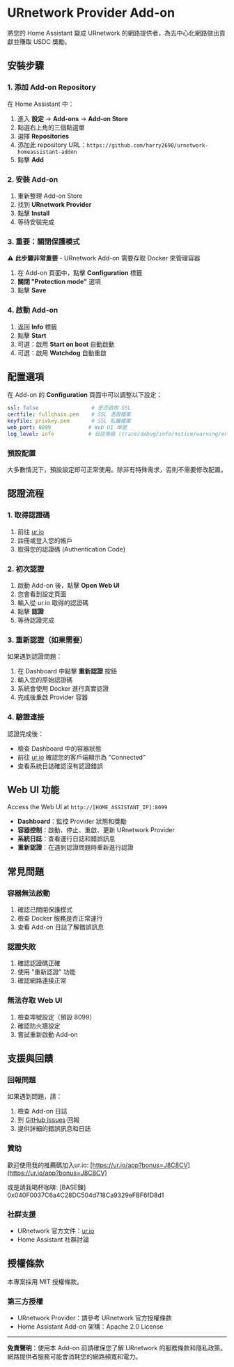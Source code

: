 # URnetwork Provider Add-on

將您的 Home Assistant 變成 URnetwork 的網路提供者，為去中心化網路做出貢獻並賺取 USDC 獎勵。

## 安裝步驟

### 1. 添加 Add-on Repository

在 Home Assistant 中：

1. 進入 **設定** → **Add-ons** → **Add-on Store**
2. 點選右上角的三個點選單
3. 選擇 **Repositories**
4. 添加此 repository URL：`https://github.com/harry2690/urnetwork-homeassistant-addon`
5. 點擊 **Add**

### 2. 安裝 Add-on

1. 重新整理 Add-on Store
2. 找到 **URnetwork Provider**
3. 點擊 **Install**
4. 等待安裝完成

### 3. 重要：關閉保護模式

⚠️ **此步驟非常重要** - URnetwork Add-on 需要存取 Docker 來管理容器

1. 在 Add-on 頁面中，點擊 **Configuration** 標籤
2. **關閉 "Protection mode"** 選項
3. 點擊 **Save**

### 4. 啟動 Add-on

1. 返回 **Info** 標籤
2. 點擊 **Start**
3. 可選：啟用 **Start on boot** 自動啟動
4. 可選：啟用 **Watchdog** 自動重啟

## 配置選項

在 Add-on 的 **Configuration** 頁面中可以調整以下設定：

```yaml
ssl: false                 # 是否啟用 SSL
certfile: fullchain.pem    # SSL 憑證檔案
keyfile: privkey.pem       # SSL 私鑰檔案
web_port: 8099            # Web UI 埠號
log_level: info           # 日誌等級 (trace/debug/info/notice/warning/error/fatal)
```

### 預設配置

大多數情況下，預設設定即可正常使用。除非有特殊需求，否則不需要修改配置。

## 認證流程

### 1. 取得認證碼

1. 前往 [ur.io](https://ur.io)
2. 註冊或登入您的帳戶
3. 取得您的認證碼 (Authentication Code)

### 2. 初次認證

1. 啟動 Add-on 後，點擊 **Open Web UI**
2. 您會看到設定頁面
3. 輸入從 ur.io 取得的認證碼
4. 點擊 **認證**
5. 等待認證完成

### 3. 重新認證（如果需要）

如果遇到認證問題：

1. 在 Dashboard 中點擊 **重新認證** 按鈕
2. 輸入您的原始認證碼
3. 系統會使用 Docker 進行真實認證
4. 完成後重啟 Provider 容器

### 4. 驗證連接

認證完成後：
- 檢查 Dashboard 中的容器狀態
- 前往 [ur.io](https://ur.io) 確認您的客戶端顯示為 "Connected"
- 查看系統日誌確認沒有認證錯誤

## Web UI 功能

Access the Web UI at `http://[HOME_ASSISTANT_IP]:8099`

- **Dashboard**：監控 Provider 狀態和獎勵
- **容器控制**：啟動、停止、重啟、更新 URnetwork Provider
- **系統日誌**：查看運行日誌和錯誤訊息
- **重新認證**：在遇到認證問題時重新進行認證

## 常見問題

### 容器無法啟動

1. 確認已關閉保護模式
2. 檢查 Docker 服務是否正常運行
3. 查看 Add-on 日誌了解錯誤訊息

### 認證失敗

1. 確認認證碼正確
2. 使用 "重新認證" 功能
3. 確認網路連接正常

### 無法存取 Web UI

1. 檢查埠號設定（預設 8099）
2. 確認防火牆設定
3. 嘗試重新啟動 Add-on

## 支援與回饋

### 回報問題

如果遇到問題，請：

1. 檢查 Add-on 日誌
2. 到 [GitHub Issues](https://github.com/harry2690/urnetwork-homeassistant-addon/issues) 回報
3. 提供詳細的錯誤訊息和日誌

### 贊助

歡迎使用我的推薦碼加入ur.io: [https://ur.io/app?bonus=J8C8CV](https://ur.io/app?bonus=J8C8CV)

或是請我喝杯咖啡: [BASE鍊] 0x040F0037C6a4C28DC504d718Ca9329eFBF6fD8d1

### 社群支援

- URnetwork 官方文件：[ur.io](https://ur.io)
- Home Assistant 社群討論

## 授權條款

本專案採用 MIT 授權條款。

### 第三方授權

- URnetwork Provider：請參考 URnetwork 官方授權條款
- Home Assistant Add-on 架構：Apache 2.0 License

---

**免責聲明**：使用本 Add-on 前請確保您了解 URnetwork 的服務條款和隱私政策。網路提供者服務可能會消耗您的網路頻寬和電力。